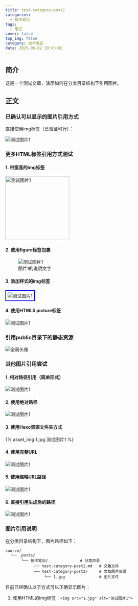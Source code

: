 ```yaml
---
title: test-category-post2
categories:
  - 技术笔记
tags:
  - 笔记
cover: false
top_img: false
category: 技术笔记
date: 2025-05-02 19:03:02
---
```


## 简介

这是一个测试文章，演示如何在分类目录结构下引用图片。

## 正文

### 已确认可以显示的图片引用方式

直接使用img标签（已验证可行）：

<img src="1.jpg" alt="测试图片1">

### 更多HTML标签引用方式测试

#### 1. 带宽高的img标签

<img src="1.jpg" alt="测试图片1" width="200" height="auto">

#### 2. 使用figure标签包裹

<figure>
  <img src="1.jpg" alt="测试图片1">
  <figcaption>图片1的说明文字</figcaption>
</figure>

#### 3. 添加样式的img标签

<img src="1.jpg" alt="测试图片1" style="border: 2px solid blue; padding: 5px;">

#### 4. 使用HTML5 picture标签

<picture>
  <source srcset="1.jpg" media="(min-width: 800px)">
  <img src="1.jpg" alt="测试图片1">
</picture>

### 引用public目录下的静态资源

<img src="/img/avatar.jpg" alt="全局头像">

### 其他图片引用尝试

#### 1. 相对路径引用（简单形式）

![测试图片1](1.jpg)

#### 2. 使用绝对路径

![测试图片1](/2025/05/02/技术笔记/test-category-post2/1.jpg)

#### 3. 使用Hexo资源文件夹方式

{% asset_img 1.jpg 测试图片1 %}

#### 4. 使用完整URL

![测试图片1](http://localhost:4001/2025/05/02/技术笔记/test-category-post2/1.jpg)

#### 5. 使用缩略URL路径

![测试图片1](/技术笔记/test-category-post2/1.jpg)

#### 6. 直接引用生成后的路径

<img src="/2025/05/02/test-category-post2/1.jpg" alt="测试图片1">

### 图片引用说明

在分类目录结构下，图片路径如下：

```
source/
  └── _posts/
       └── 技术笔记/              # 分类目录
            ├── test-category-post2.md   # 文章文件
            └── test-category-post2/     # 文章图片目录
                 └── 1.jpg               # 图片文件
```

目前已经确认以下方式可以正确显示图片：
1. 使用HTML的img标签：`<img src="1.jpg" alt="测试图片1">`

<!-- 
此文件显示在：http://localhost:4001/2025/05/02/技术笔记/test-category-post2/
生成的图片路径应该是：/2025/05/02/test-category-post2/1.jpg
-->
